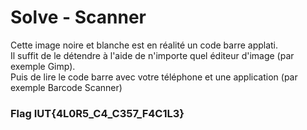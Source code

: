 # Solve - Scanner

Cette image noire et blanche est en réalité un code barre applati.  
Il suffit de le détendre à l'aide de n'importe quel éditeur d'image (par exemple Gimp).  
Puis de lire le code barre avec votre téléphone et une application (par exemple Barcode Scanner)


### Flag IUT{4L0R5_C4_C357_F4C1L3}
